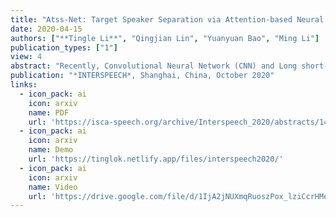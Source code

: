 ```yaml
---
title: "Atss-Net: Target Speaker Separation via Attention-based Neural Network"
date: 2020-04-15
authors: ["**Tingle Li**", "Qingjian Lin", "Yuanyuan Bao", "Ming Li"]
publication_types: ["1"]
view: 4
abstract: "Recently, Convolutional Neural Network (CNN) and Long short-term memory (LSTM) based models have been introduced to deep learning-based target speaker separation. In this paper, we propose an Attention-based neural network (Atss-Net) in the spectrogram domain for the task. It allows the network to compute the correlation between each feature parallelly, and using shallower layers to extract more features, compared with the CNN-LSTM architecture. Experimental results show that our Atss-Net yields better performance than the VoiceFilter, although it only contains half of the parameters. Furthermore, our proposed model also demonstrates promising performance in speech enhancement."
publication: "*INTERSPEECH*, Shanghai, China, October 2020"
links:
  - icon_pack: ai
    icon: arxiv
    name: PDF
    url: 'https://isca-speech.org/archive/Interspeech_2020/abstracts/1436.html'
  - icon_pack: ai
    icon: arxiv
    name: Demo
    url: 'https://tinglok.netlify.app/files/interspeech2020/'
  - icon_pack: ai
    icon: arxiv
    name: Video
    url: 'https://drive.google.com/file/d/1IjA2jNUXmqRuoszPox_lziCcrHMeqXbA/view'
---
```


